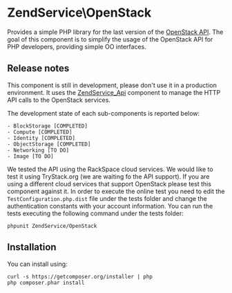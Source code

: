 ZendService\OpenStack
=====================

Provides a simple PHP library for the last version of the [OpenStack API](http://docs.openstack.org/api/api-specs.html).
The goal of this component is to simplify the usage of the OpenStack API for PHP developers, providing simple OO interfaces.

Release notes
-------------

This component is still in development, please don't use it in a production environment.
It uses the [ZendService_Api](https://github.com/zendframework/ZendService_Api) component to manage the HTTP API calls to the OpenStack services.

The development state of each sub-components is reported below:

    - BlockStorage [COMPLETED]
    - Compute [COMPLETED]
    - Identity [COMPLETED]
    - ObjectStorage [COMPLETED]
    - Networking [TO DO]
    - Image [TO DO]

We tested the API using the RackSpace cloud services. We would like to test it using TryStack.org (we are waiting fo the
API support). If you are using a different cloud services that support OpenStack please test this component against it.
In order to execute the online test you need to edit the `TestConfiguration.php.dist` file under the tests folder and change the authentication constants with your account information.
You can run the tests executing the following command under the tests folder:

```
phpunit ZendService/OpenStack
```

Installation
------------
You can install using:

```
curl -s https://getcomposer.org/installer | php
php composer.phar install
```

